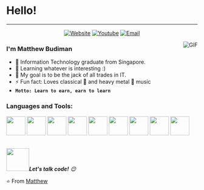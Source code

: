 # Hello!
---
<p align="center">
<a href="https://www.mbudiman.com/"><img alt="Website" src="https://img.shields.io/badge/Website-www.mbudiman.com-blue?style=flat-square&logo=google-chrome"></a> 
<a href="https://youtube.com/channel/UCxXdfk-udlBrLJji8nBipMg"><img alt="Youtube" src="https://img.shields.io/badge/Youtube-mrbudiman-blue?style=flat-square&logo=youtube"></a>
<a href="mailto:mattbud2011@gmail.com"><img alt="Email" src="https://img.shields.io/badge/Email-mattbud2011@gmail.com-blue?style=flat-square&logo=gmail"></a>
</p>

<img align="right" alt="GIF" src="https://media.giphy.com/media/LHZyixOnHwDDy/source.gif" />

### I'm Matthew Budiman

- 🔭 Information Technology graduate from Singapore. 
- 🙂 Learning whatever is interesting :) 
- 💬 My goal is to be the jack of all trades in IT.  
- ⚡ Fun fact: Loves classical 🎵 and heavy metal 🤘 music
- <code><b>Motto: Learn to earn, earn to learn</b></code>
 

### Languages and Tools:

<code><img height="50" src="https://www.vectorlogo.zone/logos/javascript/javascript-ar21.svg"></code> 
<code><img height="50" src="https://www.vectorlogo.zone/logos/flutterio/flutterio-ar21.svg"></code> 
<code><img height="50" src="https://www.vectorlogo.zone/logos/java/java-ar21.svg"></code> 
<code><img height="50" src="https://www.vectorlogo.zone/logos/dotnet/dotnet-ar21.svg"></code> 
<code><img height="50" src="https://www.vectorlogo.zone/logos/python/python-ar21.svg"></code> 
<code><img height="50" src="https://www.vectorlogo.zone/logos/mysql/mysql-ar21.svg"></code> 
<code><img height="50" src="https://www.vectorlogo.zone/logos/mongodb/mongodb-ar21.svg"></code> 
<code><img height="50" src="https://www.vectorlogo.zone/logos/git-scm/git-scm-ar21.svg"></code> 
<code><img height="50" src="https://www.vectorlogo.zone/logos/linux/linux-ar21.svg"></code> 
<br><br>


<img src="https://media.giphy.com/media/LnQjpWaON8nhr21vNW/giphy.gif" width="60"><em><b>Let's talk code!</b> 😊</em>



⭐️ From [Matthew](https://github.com/mattBman23)
